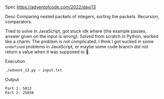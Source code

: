 Spec https://adventofcode.com/2022/day/13

Desc Comparing nested packets of integers, sorting the packets. Recursion, comparators.

Tried to solve in JavaScript, got stuck idk where (the example passes, answer given on the input is wrong). Solved from scratch in Python, worked like a charm. The problem is not complicated. I think I got sucked in some `undefined` problems in JavaScript, or maybe some code branch did not return a value when it was supposed to 🤷.

Execution

```bash
./advent_13.py < input.txt
```

Output

```
Part 1: 5013
Part 2: 25038
```

